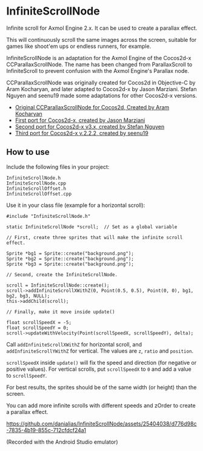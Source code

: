 # InfiniteScrollNode
Infinite scroll for Axmol Engine 2.x. It can be used to create a parallax effect. 

This will continuously scroll the same images across the screen, suitable for games like shoot'em ups or endless runners, for example.

InfiniteScrollNode is an adaptation for the Axmol Engine of the Cocos2d-x CCParallaxScrollNode. The name has been changed from ParallaxScroll to InfiniteScroll to prevent confusion with the Axmol Engine's Parallax node.

CCParallaxScrollNode was originally created for Cocos2d in Objective-C by Aram Kocharyan, and later adapted to Cocos2d-x by Jason Marziani. Stefan Nguyen and seenu19 made some adaptations for other Cocos2d-x versions.

* [Original CCParallaxScrollNode for Cocos2d, Created by Aram Kocharyan](https://github.com/aramk/cocos2d)
* [First port for Cocos2d-x, created by Jason Marziani](https://github.com/jasonmarziani/CCParallaxScrollNode)
* [Second port for Cocos2d-x v3.x, created by Stefan Nguyen](https://github.com/stnguyen/CCParallaxScrollNode)
* [Third port for Cocos2d-x v.2.2.2, created by seenu19](https://github.com/seenu19/CCParallaxScrollNode)

## How to use

Include the following files in your project:
```
InfiniteScrollNode.h
InfiniteScrollNode.cpp
InfiniteScrollOffset.h
InfiniteScrollOffset.cpp
```

Use it in your class file (example for a horizontal scroll):
```
#include "InfiniteScrollNode.h"

static InfiniteScrollNode *scroll;  // Set as a global variable

// First, create three sprites that will make the infinite scroll effect.

Sprite *bg1 = Sprite::create("background.png");
Sprite *bg2 = Sprite::create("background.png");
Sprite *bg3 = Sprite::create("background.png");

// Second, create the InfiniteScrollNode.

scroll = InfiniteScrollNode::create();
scroll->addInfiniteScrollXWithZ(0, Point(0.5, 0.5), Point(0, 0), bg1, bg2, bg3, NULL);
this->addChild(scroll);

// Finally, make it move inside update()

float scrollSpeedX = -5;
float scrollSpeedY = 0;
scroll->updateWithVelocity(Point(scrollSpeedX, scrollSpeedY), delta);
```

Call `addInfiniteScrollXWithZ` for horizontal scroll, and `addInfiniteScrollYWithZ` for vertical. The values are `z`, `ratio` and `position`. 

`scrollSpeedX` inside `update()` will fix the speed and direction (for negative or positive values). For vertical scrolls, put `scrollSpeedX` to `0` and add a value to `scrollSpeedY`.

For best results, the sprites should be of the same width (or height) than the screen. 

You can add more infinite scrolls with different speeds and zOrder to create a parallax effect.



https://github.com/danialias/InfiniteScrollNode/assets/25404038/d776d98c-7835-4b19-855c-712cfdcf24a1


(Recorded with the Android Studio emulator)
